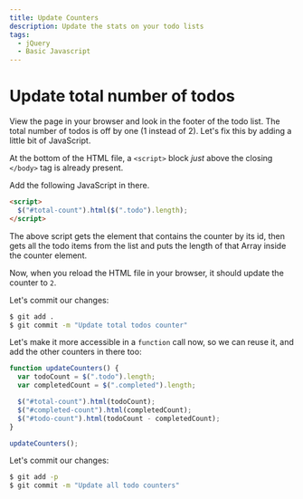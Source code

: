 ```yaml
---
title: Update Counters
description: Update the stats on your todo lists
tags:
  - jQuery
  - Basic Javascript
---
```


# Update total number of todos

View the page in your browser and look in the footer of the todo list. The total number of todos is off by one (1 instead of 2). Let's fix this by adding a little bit of JavaScript.

At the bottom of the HTML file, a `<script>` block _just_ above the closing `</body>` tag is already present.

Add the following JavaScript in there.

```html
<script>
  $("#total-count").html($(".todo").length);
</script>
```

The above script gets the element that contains the counter by its id, then gets all the todo items from the list and puts the length of that Array inside the counter element.

Now, when you reload the HTML file in your browser, it should update the counter to `2`.

Let's commit our changes:

```bash
$ git add .
$ git commit -m "Update total todos counter"
```

Let's make it more accessible in a `function` call now, so we can reuse it, and add the other counters in there too:


```js
function updateCounters() {
  var todoCount = $(".todo").length;
  var completedCount = $(".completed").length;

  $("#total-count").html(todoCount);
  $("#completed-count").html(completedCount);
  $("#todo-count").html(todoCount - completedCount);
}

updateCounters();
```

Let's commit our changes:

```bash
$ git add -p
$ git commit -m "Update all todo counters"
```
